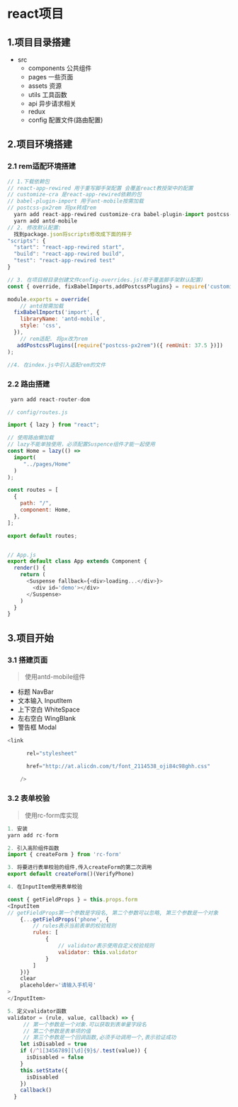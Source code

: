 # react项目

## 1.项目目录搭建

- src
  - components 公共组件
  - pages  一些页面
  - assets  资源
  - utils 工具函数
  - api   异步请求相关
  - redux  
  - config  配置文件(路由配置)

## 2.项目环境搭建

### 2.1 rem适配环境搭建

```js
// 1.下载依赖包
// react-app-rewired 用于重写脚手架配置 会覆盖react教授架中的配置
// customize-cra 是react-app-rewired依赖的包
// babel-plugin-import 用于ant-mobile按需加载
// postcss-px2rem 将px转成rem
  yarn add react-app-rewired customize-cra babel-plugin-import postcss-px2rem -D
  yarn add antd-mobile
// 2. 修改默认配置:  
  找到package.json将scripts修改成下面的样子
"scripts": {
  "start": "react-app-rewired start",
  "build": "react-app-rewired build",
  "test": "react-app-rewired test"
}

// 3. 在项目根目录创建文件config-overrides.js(用于覆盖脚手架默认配置)
const { override, fixBabelImports,addPostcssPlugins} = require('customize-cra');

module.exports = override(
    // antd按需加载
  fixBabelImports('import', {
    libraryName: 'antd-mobile',
    style: 'css',
  }),
    // rem适配. 将px改为rem
   addPostcssPlugins([require("postcss-px2rem")({ remUnit: 37.5 })])
);

//4. 在index.js中引入适配rem的文件
```



### 2.2 路由搭建

```js
 yarn add react-router-dom 

// config/routes.js

import { lazy } from "react";

// 使用路由懒加载
// lazy不能单独使用，必须配置Suspence组件才能一起使用
const Home = lazy(() =>
  import(
     "../pages/Home"
  )
);

const routes = [
  {
    path: "/",
    component: Home,
  },
];

export default routes;


// App.js
export default class App extends Component {
  render() {
    return (
      <Suspense fallback={<div>loading...</div>}>
        <div id='demo'></div>
      </Suspense>
    )
  }
}

```

## 3.项目开始

### 3.1 搭建页面

>使用antd-mobile组件

- 标题  NavBar
- 文本输入 InputItem 
- 上下空白 WhiteSpace
- 左右空白 WingBlank
- 警告框 Modal

```js
<link

      rel="stylesheet"

      href="http://at.alicdn.com/t/font_2114538_oji84c98ghh.css"

    />

```



### 3.2 表单校验

>使用rc-form库实现

```js
1. 安装
yarn add rc-form

2. 引入高阶组件函数
import { createForm } from 'rc-form'

3. 将要进行表单校验的组件,传入createForm的第二次调用
export default createForm()(VerifyPhone)

4. 在InputItem使用表单校验

const { getFieldProps } = this.props.form
<InputItem
// getFieldProps第一个参数是字段名, 第二个参数可以忽略, 第三个参数是一个对象
    {...getFieldProps('phone', {
        // rules表示当前表单的校验规则
        rules: [
            {
                // validator表示使用自定义校验规则
                validator: this.validator
            }
        ]
    })}
	clear
	placeholder='请输入手机号'
>
</InputItem>

5. 定义validator函数
validator = (rule, value, callback) => {
     // 第一个参数是一个对象.可以获取到表单量字段名
     // 第二个参数是表单项的值
     // 第三个参数是一个回调函数,必须手动调用一个,表示验证成功
    let isDisabled = true
    if (/^1[3456789][\d]{9}$/.test(value)) {
      isDisabled = false
    }
    this.setState({
      isDisabled
    })
    callback()
  }

```






